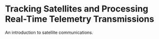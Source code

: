 # Tracking Satellites and Processing Real-Time Telemetry Transmissions
An introduction to satellite communications.
